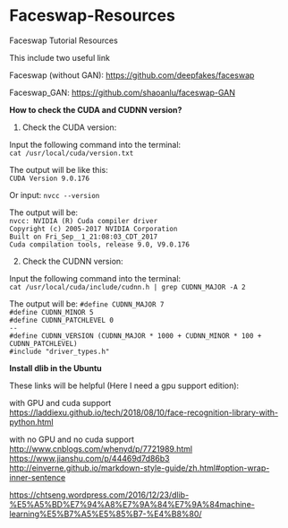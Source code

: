 # Faceswap-Resources
Faceswap Tutorial Resources

This include two useful link

Faceswap (without GAN): 
https://github.com/deepfakes/faceswap

Faceswap_GAN:
https://github.com/shaoanlu/faceswap-GAN


**How to check the CUDA and CUDNN version?**

1. Check the CUDA version: 

Input the following command into the terminal:  
`cat /usr/local/cuda/version.txt`

The output will be like this:  
`CUDA Version 9.0.176`

Or input: 
`nvcc --version`

The output will be:  
`nvcc: NVIDIA (R) Cuda compiler driver`  
`Copyright (c) 2005-2017 NVIDIA Corporation`  
`Built on Fri_Sep__1_21:08:03_CDT_2017`  
`Cuda compilation tools, release 9.0, V9.0.176`  

2. Check the CUDNN version:

Input the following command into the terminal:  
`cat /usr/local/cuda/include/cudnn.h | grep CUDNN_MAJOR -A 2`

The output will be: 
`#define CUDNN_MAJOR 7`  
`#define CUDNN_MINOR 5`  
`#define CUDNN_PATCHLEVEL 0`  
`--`  
`#define CUDNN_VERSION (CUDNN_MAJOR * 1000 + CUDNN_MINOR * 100 + CUDNN_PATCHLEVEL)`  
`#include "driver_types.h"`

**Install dlib in the Ubuntu**

These links will be helpful (Here I need a gpu support edition):  

with GPU and cuda support  
https://laddiexu.github.io/tech/2018/08/10/face-recognition-library-with-python.html  

with no GPU and no cuda support  
http://www.cnblogs.com/whenyd/p/7721989.html  
https://www.jianshu.com/p/44469d7d86b3  
http://einverne.github.io/markdown-style-guide/zh.html#option-wrap-inner-sentence  

https://chtseng.wordpress.com/2016/12/23/dlib-%E5%A5%BD%E7%94%A8%E7%9A%84%E7%9A%84machine-learning%E5%B7%A5%E5%85%B7-%E4%B8%80/
